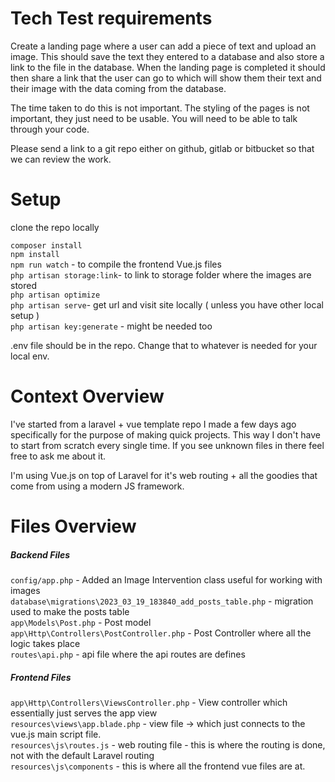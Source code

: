 # Tech Test requirements
Create a landing page where a user can add a piece of text and upload an image. 
This should save the text they entered to a database and also store a link to the file in the database. 
When the landing page is completed it should then share a link that the user can go to which will show them their text and their image with the data coming from the database.

The time taken to do this is not important.
The styling of the pages is not important, they just need to be usable.
You will need to be able to talk through your code.

Please send a link to a git repo either on github, gitlab or bitbucket so that we can review the work.



# Setup
clone the repo locally 

`composer install` \
`npm install` \
`npm run watch` - to compile the frontend Vue.js files \
`php artisan storage:link`- to link to storage folder where the images are stored\
`php artisan optimize`\
`php artisan serve`- get url and visit site locally ( unless you have other local setup )\
`php artisan key:generate` - might be needed too

.env file should be in the repo. Change that to whatever is needed for your local env.


# Context Overview
I've started from a laravel + vue template repo I made a few days ago specifically for the purpose of making quick projects. This way I don't have to start from scratch every single time. If you see unknown files in there feel free to ask me about it.

I'm using Vue.js on top of Laravel for it's web routing + all the goodies that come from using a modern JS framework.

# Files Overview

##### Backend Files

`config/app.php` -  Added an Image Intervention class useful for working with images\
`database\migrations\2023_03_19_183840_add_posts_table.php` - migration used to make the posts table\
`app\Models\Post.php` - Post model\
`app\Http\Controllers\PostController.php` - Post Controller where all the logic takes place\
`routes\api.php` - api file where the api routes are defines

##### Frontend Files

`app\Http\Controllers\ViewsController.php` - View controller which essentially just serves the app view\
`resources\views\app.blade.php` - view file -> which just connects to the vue.js main script file.\
`resources\js\routes.js` - web routing file - this is where the routing is done, not with the default Laravel routing\
`resources\js\components` - this is where all the frontend vue files are at.












